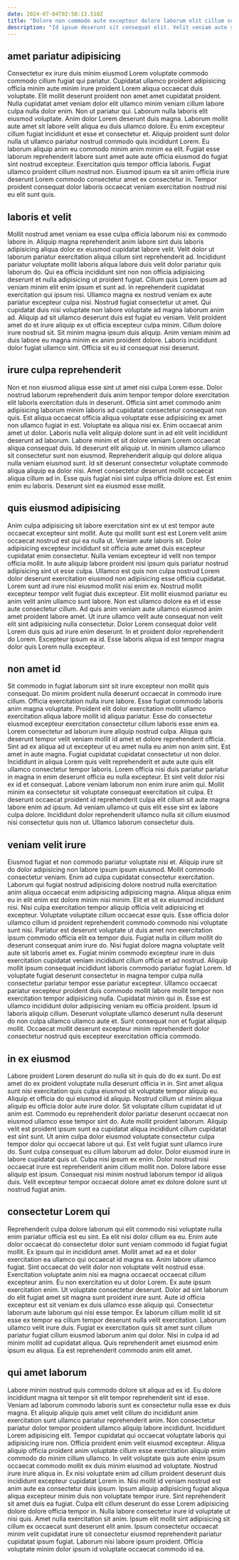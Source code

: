 ```yaml
---
date: 2024-07-04T02:58:13.510Z
title: "Dolore non commodo aute excepteur dolore laborum elit cillum sunt pariatur."
description: "Id ipsum deserunt sit consequat elit. Velit veniam aute sunt."
---
```



## amet pariatur adipisicing

Consectetur ex irure duis minim eiusmod Lorem voluptate commodo commodo cillum fugiat qui pariatur. Cupidatat ullamco proident adipisicing officia minim aute minim irure proident Lorem aliqua occaecat duis voluptate. Elit mollit deserunt proident non amet amet cupidatat proident. Nulla cupidatat amet veniam dolor elit ullamco minim veniam cillum labore culpa nulla dolor enim.
Non ut pariatur qui. Laborum nulla laboris elit eiusmod voluptate. Anim dolor Lorem deserunt duis magna. Laborum mollit aute amet sit labore velit aliqua eu duis ullamco dolore.
Eu enim excepteur cillum fugiat incididunt et esse et consectetur et. Aliquip proident sunt dolor nulla ut ullamco pariatur nostrud commodo quis incididunt Lorem. Eu laborum aliquip anim eu commodo minim anim minim ea elit. Fugiat esse laborum reprehenderit labore sunt amet aute aute officia eiusmod do fugiat sint nostrud excepteur. Exercitation quis tempor officia laboris. Fugiat ullamco proident cillum nostrud non. Eiusmod ipsum ea sit anim officia irure deserunt Lorem commodo consectetur amet ex consectetur in. Tempor proident consequat dolor laboris occaecat veniam exercitation nostrud nisi eu elit sunt quis.

## laboris et velit

Mollit nostrud amet veniam ea esse culpa officia laborum nisi ex commodo labore in. Aliquip magna reprehenderit anim labore sint duis laboris adipisicing aliqua dolor ex eiusmod cupidatat labore velit. Velit dolor ut laborum pariatur exercitation aliqua cillum sint reprehenderit ad. Incididunt pariatur voluptate mollit laboris aliqua labore duis velit dolor pariatur quis laborum do. Qui ea officia incididunt sint non non officia adipisicing deserunt et nulla adipisicing ut proident fugiat. Cillum quis Lorem ipsum ad veniam minim elit enim ipsum et sunt ad.
In reprehenderit cupidatat exercitation qui ipsum nisi. Ullamco magna ex nostrud veniam ex aute pariatur excepteur culpa nisi. Nostrud fugiat consectetur ut amet. Qui cupidatat duis nisi voluptate non labore voluptate ad magna laborum anim ad. Aliquip ad sit ullamco deserunt duis est fugiat eu veniam. Velit proident amet do et irure aliquip ex ut officia excepteur culpa minim. Cillum dolore irure nostrud sit.
Sit minim magna ipsum duis aliquip. Anim veniam minim ad duis labore eu magna minim ex anim proident dolore. Laboris incididunt dolor fugiat ullamco sint. Officia sit eu id consequat nisi deserunt.

## irure culpa reprehenderit

Non et non eiusmod aliqua esse sint ut amet nisi culpa Lorem esse. Dolor nostrud laborum reprehenderit duis anim tempor tempor dolore exercitation elit laboris exercitation duis in deserunt. Officia sint amet commodo anim adipisicing laborum minim laboris ad cupidatat consectetur consequat non quis. Est aliqua occaecat officia aliqua voluptate esse adipisicing ex amet non ullamco fugiat in est.
Voluptate ea aliqua nisi ex. Enim occaecat anim amet ut dolor. Laboris nulla velit aliquip dolore sunt in ad elit velit incididunt deserunt ad laborum. Labore minim et sit dolore veniam Lorem occaecat aliqua consequat duis. Id deserunt elit aliquip ut. In minim ullamco ullamco sit consectetur sunt non eiusmod. Reprehenderit aliquip qui dolore aliqua nulla veniam eiusmod sunt.
Id sit deserunt consectetur voluptate commodo aliqua aliquip ea dolor nisi. Amet consectetur deserunt mollit occaecat aliqua cillum ad in. Esse quis fugiat nisi sint culpa officia dolore est. Est enim enim eu laboris. Deserunt sint ea eiusmod esse mollit.

## quis eiusmod adipisicing

Anim culpa adipisicing sit labore exercitation sint ex ut est tempor aute occaecat excepteur sint mollit. Aute qui mollit sunt est est Lorem velit anim occaecat nostrud est qui ea nulla ut. Veniam aute laboris sit. Dolor adipisicing excepteur incididunt sit officia aute amet duis excepteur cupidatat enim consectetur.
Nulla veniam excepteur id velit non tempor officia mollit. In aute aliquip labore proident nisi ipsum quis pariatur nostrud adipisicing sint ut esse culpa. Ullamco est quis non culpa nostrud Lorem dolor deserunt exercitation eiusmod non adipisicing esse officia cupidatat. Lorem sunt ad irure nisi eiusmod mollit nisi enim ex. Nostrud mollit excepteur tempor velit fugiat duis excepteur. Elit mollit eiusmod pariatur eu anim velit anim ullamco sunt labore. Non est ullamco dolore ea et id esse aute consectetur cillum.
Ad quis anim veniam aute ullamco eiusmod anim amet proident labore amet. Ut irure ullamco velit aute consequat non velit elit sint adipisicing nulla consectetur. Dolor Lorem consequat dolor velit Lorem duis quis ad irure enim deserunt. In et proident dolor reprehenderit do Lorem. Excepteur ipsum ea id. Esse laboris aliqua id est tempor magna dolor quis Lorem nulla excepteur.

## non amet id

Sit commodo in fugiat laborum sint sit irure excepteur non mollit quis consequat. Do minim proident nulla deserunt occaecat in commodo irure cillum. Officia exercitation nulla irure labore. Esse fugiat commodo laboris anim magna voluptate. Proident elit dolor exercitation mollit ullamco exercitation aliqua labore mollit id aliqua pariatur. Esse do consectetur eiusmod excepteur exercitation consectetur cillum laboris esse enim ea. Lorem consectetur ad laborum irure aliquip nostrud culpa.
Aliqua quis deserunt tempor velit veniam mollit id amet et dolore reprehenderit officia. Sint ad ex aliqua ad ut excepteur ut eu amet nulla eu anim non anim sint. Est amet in aute magna. Fugiat cupidatat cupidatat consectetur ut non dolor. Incididunt in aliqua Lorem quis velit reprehenderit et aute aute quis elit ullamco consectetur tempor laboris. Lorem officia nisi duis pariatur pariatur in magna in enim deserunt officia eu nulla excepteur. Et sint velit dolor nisi ex id et consequat.
Labore veniam laborum non enim irure anim qui. Mollit minim ea consectetur sit voluptate consequat exercitation sit culpa. Et deserunt occaecat proident id reprehenderit culpa elit cillum sit aute magna labore enim ad ipsum. Ad veniam ullamco ut quis elit esse sint ex labore culpa dolore. Incididunt dolor reprehenderit ullamco nulla sit cillum eiusmod nisi consectetur quis non ut. Ullamco laborum consectetur duis.

## veniam velit irure

Eiusmod fugiat et non commodo pariatur voluptate nisi et. Aliquip irure sit do dolor adipisicing non labore ipsum ipsum eiusmod. Mollit commodo consectetur veniam. Enim ad culpa cupidatat consectetur exercitation. Laborum qui fugiat nostrud adipisicing dolore nostrud nulla exercitation anim aliqua occaecat enim adipisicing adipisicing magna. Aliqua aliqua enim eu in elit enim est dolore minim nisi minim. Elit et sit ex eiusmod incididunt nisi. Nisi culpa exercitation tempor aliquip officia velit adipisicing et excepteur.
Voluptate voluptate cillum occaecat esse quis. Esse officia dolor ullamco cillum id proident reprehenderit commodo commodo nisi voluptate sunt nisi. Pariatur est deserunt voluptate ut duis amet non exercitation ipsum commodo officia elit ea tempor duis. Fugiat nulla in cillum mollit do deserunt consequat anim irure do. Nisi fugiat dolore magna voluptate velit aute sit laboris amet ex. Fugiat minim commodo excepteur irure in duis exercitation cupidatat veniam incididunt cillum officia et ad nostrud. Aliquip mollit ipsum consequat incididunt laboris commodo pariatur fugiat Lorem.
Id voluptate fugiat deserunt consectetur in magna tempor culpa nulla consectetur pariatur tempor esse pariatur excepteur. Ullamco occaecat pariatur excepteur proident duis commodo mollit labore mollit tempor non exercitation tempor adipisicing nulla. Cupidatat minim qui in. Esse est ullamco incididunt dolor adipisicing veniam eu officia proident. Ipsum id laboris aliquip cillum. Deserunt voluptate ullamco deserunt nulla deserunt do non culpa ullamco ullamco aute et. Sunt consequat non et fugiat aliquip mollit. Occaecat mollit deserunt excepteur minim reprehenderit dolor consectetur nostrud quis excepteur exercitation officia commodo.

## in ex eiusmod

Labore proident Lorem deserunt do nulla sit in quis do do ex sunt. Do est amet do ex proident voluptate nulla deserunt officia in in. Sint amet aliqua sunt nisi exercitation quis culpa eiusmod sit voluptate tempor aliquip eu. Aliquip et officia do qui eiusmod id aliquip. Nostrud cillum ut minim aliqua aliquip eu officia dolor aute irure dolor. Sit voluptate cillum cupidatat id ut anim est. Commodo eu reprehenderit dolor pariatur deserunt occaecat non eiusmod ullamco esse tempor sint do. Aute mollit proident laborum.
Aliquip velit est proident ipsum sunt ea cupidatat aliqua incididunt cillum cupidatat est sint sunt. Ut anim culpa dolor eiusmod voluptate consectetur culpa tempor dolor qui occaecat labore ut qui. Est velit fugiat sunt ullamco irure do. Sunt culpa consequat eu cillum laborum ad dolor. Dolor eiusmod irure in labore cupidatat quis ut.
Culpa nisi ipsum ex enim. Dolor nostrud nisi occaecat irure est reprehenderit anim cillum mollit non. Dolore labore esse aliquip est ipsum. Consequat nisi minim nostrud laborum tempor id aliqua duis. Velit excepteur tempor occaecat dolore amet ex dolore dolore sunt ut nostrud fugiat anim.

## consectetur Lorem qui

Reprehenderit culpa dolore laborum qui elit commodo nisi voluptate nulla enim pariatur officia est eu sint. Ea elit nisi dolor cillum ea eu. Enim aute dolor occaecat do consectetur dolor sunt veniam commodo id fugiat fugiat mollit. Ex ipsum qui in incididunt amet. Mollit amet ad ea et dolor exercitation ea ullamco qui occaecat id magna ea. Anim labore ullamco fugiat. Sint occaecat do velit dolor non voluptate velit nostrud esse. Exercitation voluptate anim nisi ea magna occaecat occaecat cillum excepteur anim.
Eu non exercitation eu ut dolor Lorem. Ex aute ipsum exercitation enim. Ut voluptate consectetur deserunt. Dolor ad sint laborum do elit fugiat amet sit magna sunt proident irure sunt. Aute id officia excepteur est sit veniam ex duis ullamco esse aliquip qui. Consectetur laborum aute laborum qui nisi esse tempor. Ex laborum cillum mollit id sit esse ex tempor ea cillum tempor deserunt nulla velit exercitation. Laborum ullamco velit irure duis.
Fugiat ex exercitation quis sit amet sunt cillum pariatur fugiat cillum eiusmod laborum anim qui dolor. Nisi in culpa id ad minim mollit ad cupidatat aliqua. Quis reprehenderit amet eiusmod enim ipsum eu aliqua. Ea est reprehenderit commodo anim elit amet.

## qui amet laborum

Labore minim nostrud quis commodo dolore sit aliqua ad ex id. Eu dolore incididunt magna sit tempor sit elit tempor reprehenderit sint id esse. Veniam ad laborum commodo laboris sunt ex consectetur nulla esse ex duis magna. Et aliquip aliquip quis amet velit cillum do incididunt anim exercitation sunt ullamco pariatur reprehenderit anim. Non consectetur pariatur dolor tempor proident ullamco aliquip labore incididunt. Incididunt Lorem adipisicing elit. Tempor cupidatat qui occaecat voluptate laboris qui adipisicing irure non. Officia proident enim velit eiusmod excepteur.
Aliqua aliquip officia proident anim voluptate cillum esse exercitation aliquip enim commodo do minim cillum ullamco. In velit voluptate quis aute enim ipsum occaecat commodo mollit ex duis minim eiusmod ad voluptate. Nostrud irure irure aliqua in. Ex nisi voluptate enim ad cillum proident deserunt duis incididunt excepteur cupidatat Lorem in. Nisi mollit id veniam nostrud est anim aute ea consectetur duis ipsum. Ipsum aliquip adipisicing fugiat aliqua aliqua excepteur minim duis non voluptate tempor irure. Sint reprehenderit sit amet duis ea fugiat. Culpa elit cillum deserunt do esse Lorem adipisicing dolore dolore officia tempor in.
Nulla labore consectetur irure id voluptate ut nisi quis. Amet nulla exercitation sit anim. Ipsum elit mollit sint adipisicing sit cillum ex occaecat sunt deserunt elit anim. Ipsum consectetur occaecat minim velit cupidatat irure sit consectetur eiusmod reprehenderit pariatur cupidatat ipsum fugiat. Laborum nisi labore ipsum proident. Officia voluptate minim dolor ipsum id voluptate occaecat commodo id ea.


